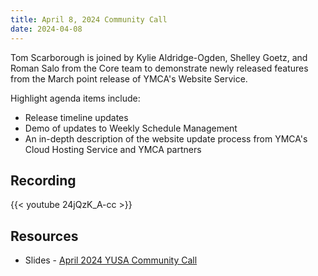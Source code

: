```yaml
---
title: April 8, 2024 Community Call
date: 2024-04-08
---
```


Tom Scarborough is joined by Kylie Aldridge-Ogden, Shelley Goetz, and Roman Salo from the Core team to demonstrate newly released features from the March point release of YMCA's Website Service.

Highlight agenda items include:

-   Release timeline updates
-   Demo of updates to Weekly Schedule Management
-   An in-depth description of the website update process from YMCA's Cloud Hosting Service and YMCA partners

## Recording

{{< youtube 24jQzK_A-cc >}}

## Resources

-   Slides - [April 2024 YUSA Community Call](</monthly-calls/decks/2024-04 YUSA Community Call.pdf>)
